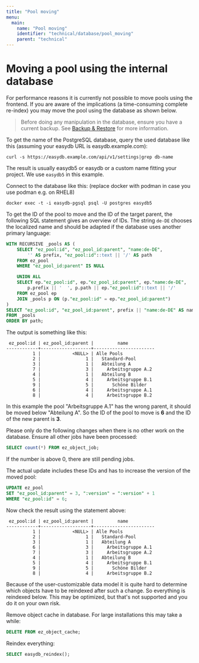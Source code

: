 ```yaml
---
title: "Pool moving"
menu:
  main:
    name: "Pool moving"
    identifier: "technical/database/pool_moving"
    parent: "technical"
---
```

# Moving a pool using the internal database

For performance reasons it is currently not possible to move pools using the frontend. If you are aware of the implications (a time-consuming complete re-index) you may move the pool using the database as shown below.

> Before doing any manipulation in the database, ensure you have a current backup. See [Backup & Restore](../../../sysadmin/backupandrestore/) for more information.

To get the name of the PostgreSQL database, query the used database like this (assuming your easydb URL is easydb.example.com):

```
curl -s https://easydb.example.com/api/v1/settings|grep db-name
```

The result is usually easydb5 or easydb or a custom name fitting your project. We use `easydb5` in this example.

Connect to the database like this: (replace docker with podman in case you use podman e.g. on RHEL8)

```
docker exec -t -i easydb-pgsql psql -U postgres easydb5
```

To get the ID of the pool to move and the ID of the target parent, the following SQL statement gives an overview of IDs. The string `de-DE` chooses the localized name and should be adapted if the database uses another primary language:

```sql
WITH RECURSIVE _pools AS (
    SELECT "ez_pool:id", "ez_pool_id:parent", "name:de-DE",
        '' AS prefix, "ez_pool:id"::text || '/' AS path
    FROM ez_pool
    WHERE "ez_pool_id:parent" IS NULL

    UNION ALL
    SELECT ep."ez_pool:id", ep."ez_pool_id:parent", ep."name:de-DE",
        p.prefix || '  ', p.path || ep."ez_pool:id"::text || '/'
    FROM ez_pool ep
    JOIN _pools p ON (p."ez_pool:id" = ep."ez_pool_id:parent")
)
SELECT "ez_pool:id", "ez_pool_id:parent", prefix || "name:de-DE" AS name
FROM _pools
ORDER BY path;
```

The output is something like this:
```
 ez_pool:id | ez_pool_id:parent |         name          
------------+-------------------+-----------------------
          1 |            <NULL> | Alle Pools
          2 |                 1 |   Standard-Pool
          3 |                 1 |   Abteilung A
          7 |                 3 |     Arbeitsgruppe A.2
          4 |                 1 |   Abteilung B
          5 |                 4 |     Arbeitsgruppe B.1
          9 |                 5 |       Schöne Bilder
          6 |                 4 |     Arbeitsgruppe A.1
          8 |                 4 |     Arbeitsgruppe B.2
```

In this example the pool "Arbeitsgruppe A.1" has the wrong parent, it should be moved below "Abteilung A". So the ID of the pool to move is **6** and the ID of the new parent is **3**.

Please only do the following changes when there is no other work on the database. Ensure all other jobs have been processed:
```sql
SELECT count(*) FROM ez_object_job;
```
If the number is above 0, there are still pending jobs.

The actual update includes these IDs and has to increase the version of the moved pool:
```sql
UPDATE ez_pool
SET "ez_pool_id:parent" = 3, ":version" = ":version" + 1
WHERE "ez_pool:id" = 6;
```

Now check the result using the statement above:
```
 ez_pool:id | ez_pool_id:parent |         name          
------------+-------------------+-----------------------
          1 |            <NULL> | Alle Pools
          2 |                 1 |   Standard-Pool
          3 |                 1 |   Abteilung A
          6 |                 3 |     Arbeitsgruppe A.1
          7 |                 3 |     Arbeitsgruppe A.2
          4 |                 1 |   Abteilung B
          5 |                 4 |     Arbeitsgruppe B.1
          9 |                 5 |       Schöne Bilder
          8 |                 4 |     Arbeitsgruppe B.2
```

Because of the user-customizable data model it is quite hard to determine which objects have to be reindexed after such a change. So everything is reindexed below. This may be optimized, but that's not supported and you do it on your own risk.

Remove object cache in database. For large installations this may take a while:
```sql
DELETE FROM ez_object_cache;
```

Reindex everything:
```sql
SELECT easydb_reindex();
```

